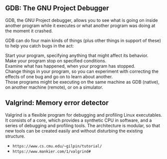 ## GDB: The GNU Project Debugger
GDB, the GNU Project debugger, allows you to see what is going on inside another program while it executes or what another program was doing at the moment it crashed.

GDB can do four main kinds of things (plus other things in support of these) to help you catch bugs in the act:

Start your program, specifying anything that might affect its behavior.<br/>
Make your program stop on specified conditions.<br/>
Examine what has happened, when your program has stopped.<br/>
Change things in your program, so you can experiment with correcting the effects of one bug and go on to learn about another.<br/>
Those programs might be executing on the same machine as GDB (native), on another machine (remote), or on a simulator.<br/>

## Valgrind: Memory error detector
Valgrind is a flexible program for debugging and profiling Linux executables. It consists of a core, which provides a synthetic CPU in software, and a series of debugging and profiling tools. The architecture is modular, so that new tools can be created easily and without disturbing the existing structure.



* `https://www.cs.cmu.edu/~gilpin/tutorial/`
* `https://www.mankier.com/1/valgrind#`
